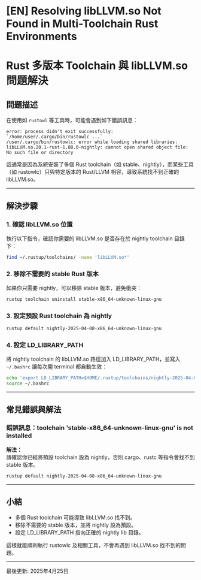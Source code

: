 # [EN] Resolving libLLVM.so Not Found in Multi-Toolchain Rust Environments

# Rust 多版本 Toolchain 與 libLLVM.so 問題解決

## 問題描述

在使用如 `rustowl` 等工具時，可能會遇到如下錯誤訊息：

```
error: process didn't exit successfully: `/home/user/.cargo/bin/rustowlc ...`
/user/.cargo/bin/rustowlc: error while loading shared libraries: libLLVM.so.20.1-rust-1.88.0-nightly: cannot open shared object file: No such file or directory
```

這通常是因為系統安裝了多個 Rust toolchain（如 stable、nightly），而某些工具（如 rustowlc）只與特定版本的 Rust/LLVM 相容，導致系統找不到正確的 libLLVM.so。

---

## 解決步驟

### 1. 確認 libLLVM.so 位置

執行以下指令，確認你需要的 libLLVM.so 是否存在於 nightly toolchain 目錄下：

```bash
find ~/.rustup/toolchains/ -name 'libLLVM.so*'
```

### 2. 移除不需要的 stable Rust 版本

如果你只需要 nightly，可以移除 stable 版本，避免衝突：

```bash
rustup toolchain uninstall stable-x86_64-unknown-linux-gnu
```

### 3. 設定預設 Rust toolchain 為 nightly

```bash
rustup default nightly-2025-04-08-x86_64-unknown-linux-gnu
```

### 4. 設定 LD_LIBRARY_PATH

將 nightly toolchain 的 libLLVM.so 路徑加入 LD_LIBRARY_PATH，並寫入 `~/.bashrc` 讓每次開 terminal 都自動生效：

```bash
echo 'export LD_LIBRARY_PATH=$HOME/.rustup/toolchains/nightly-2025-04-08-x86_64-unknown-linux-gnu/lib:$LD_LIBRARY_PATH' >> ~/.bashrc
source ~/.bashrc
```

---

## 常見錯誤與解法

### 錯誤訊息：toolchain 'stable-x86_64-unknown-linux-gnu' is not installed

**解法：**  
請確認你已經將預設 toolchain 設為 nightly，否則 cargo、rustc 等指令會找不到 stable 版本。

```bash
rustup default nightly-2025-04-08-x86_64-unknown-linux-gnu
```

---

## 小結

- 多個 Rust toolchain 可能導致 libLLVM.so 找不到。
- 移除不需要的 stable 版本，並將 nightly 設為預設。
- 設定 LD_LIBRARY_PATH 指向正確的 nightly lib 目錄。

這樣就能順利執行 rustowlc 及相關工具，不會再遇到 libLLVM.so 找不到的問題。

---

最後更新: 2025年4月25日
